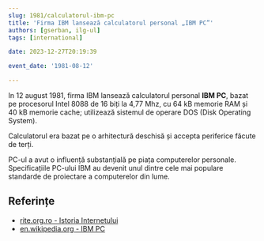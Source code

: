 ```yaml
---
slug: 1981/calculatorul-ibm-pc
title: 'Firma IBM lansează calculatorul personal „IBM PC”'
authors: [gserban, ilg-ul]
tags: [international]

date: 2023-12-27T20:19:39

event_date: '1981-08-12'

---
```


In 12 august 1981, firma IBM lansează calculatorul personal **IBM PC**, bazat pe
procesorul Intel 8088 de 16 biți la 4,77 Mhz, cu 64 kB memorie RAM și
40 kB memorie cache; utilizează sistemul de operare
DOS (Disk Operating System).

<!-- truncate -->

Calculatorul era bazat pe o arhitectură deschisă și accepta periferice făcute de
terți.

PC-ul a avut o influență substanțială pe piața computerelor personale.
Specificațiile PC-ului IBM au devenit unul dintre cele mai populare
standarde de proiectare a computerelor din lume.

## Referințe

- [rite.org.ro - Istoria Internetului](https://rite.org.ro/istoria-internetului/)
- [en.wikipedia.org - IBM PC](https://en.wikipedia.org/wiki/IBM_Personal_Computer)
